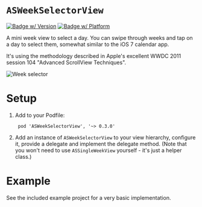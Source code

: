 # `ASWeekSelectorView`

[![Badge w/ Version](http://cocoapod-badges.herokuapp.com/v/ASWeekSelectorView/badge.png)](http://cocoadocs.org/docsets/ASWeekSelectorView)
[![Badge w/ Platform](http://cocoapod-badges.herokuapp.com/p/ASWeekSelectorView/badge.png)](http://cocoadocs.org/docsets/ASWeekSelectorView)

A mini week view to select a day. You can swipe through weeks and tap on a day to select them, somewhat similar to the iOS 7 calendar app.
 
It's using the methodology described in Apple's excellent WWDC 2011 session 104 "Advanced ScrollView Techniques".

![Week selector](http://cl.ly/image/0L1H2r2y140e/weekselector.mov.gif)

# Setup

1) Add to your Podfile:

        pod 'ASWeekSelectorView', '~> 0.3.0'

2) Add an instance of `ASWeekSelectorView` to your view hierarchy, configure it, provide a delegate and implement the delegate method. (Note that you won't need to use `ASSingleWeekView` yourself - it's just a helper class.)

# Example

See the included example project for a very basic implementation.
